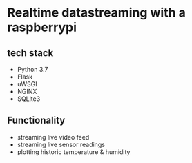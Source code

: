 # Realtime datastreaming with a raspberrypi

## tech stack
- Python 3.7
- Flask
- uWSGI
- NGINX
- SQLite3

## Functionality
- streaming live video feed
- streaming live sensor readings
- plotting historic temperature & humidity
